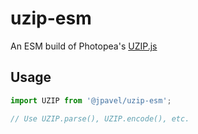 # uzip-esm

An ESM build of Photopea's [UZIP.js](https://github.com/photopea/UZIP.js/)

## Usage

```js
import UZIP from '@jpavel/uzip-esm';

// Use UZIP.parse(), UZIP.encode(), etc.
```
